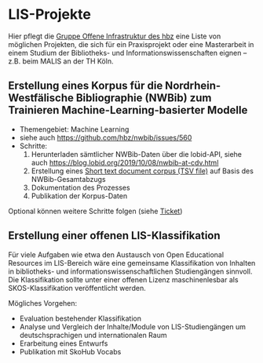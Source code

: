 # LIS-Projekte

Hier pflegt die [Gruppe Offene Infrastruktur des hbz](https://www.hbz-nrw.de/produkte/linked-open-data) eine Liste von möglichen Projekten, die sich für ein Praxisprojekt oder eine Masterarbeit in einem Studium der Bibliotheks- und Informationswissenschaften eignen – z.B. beim MALIS an der TH Köln.

## Erstellung eines Korpus für die Nordrhein-Westfälische Bibliographie (NWBib) zum Trainieren Machine-Learning-basierter Modelle

- Themengebiet: Machine Learning
- siehe auch https://github.com/hbz/nwbib/issues/560
- Schritte:
  1. Herunterladen sämtlicher NWBib-Daten über die lobid-API, siehe auch https://blog.lobid.org/2019/10/08/nwbib-at-cdv.html
  2. Erstellung eines [Short text document corpus (TSV file)](https://github.com/NatLibFi/Annif/wiki/Document-corpus-formats#short-text-document-corpus-tsv-file) auf Basis des NWBib-Gesamtabzugs
  3. Dokumentation des Prozesses
  4. Publikation der Korpus-Daten

Optional können weitere Schritte folgen (siehe [Ticket](https://github.com/hbz/nwbib/issues/560))

## Erstellung einer offenen LIS-Klassifikation

Für viele Aufgaben wie etwa den Austausch von Open Educational Resources im LIS-Bereich wäre eine gemeinsame Klassifikation von Inhalten in bibliotheks- und informationswissenschaftlichen Studiengängen sinnvoll. Die Klassifikation sollte unter einer offenen Lizenz maschinenlesbar als SKOS-Klassifikation veröffentlicht werden.

Mögliches Vorgehen:
- Evaluation bestehender Klassifikation
- Analyse und Vergleich der Inhalte/Module von LIS-Studiengängen um deutschsprachigen und internationalen Raum
- Erarbeitung eines Entwurfs
- Publikation mit SkoHub Vocabs